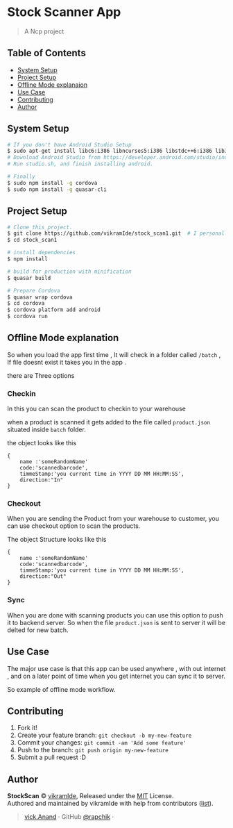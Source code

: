 # Stock Scanner App

> A Ncp project
## Table of Contents

<!-- toc -->

- [System Setup](#system-setup)
- [Project Setup](#project-setup)
- [Offline Mode explanaion](#offline-mode-explanation)
- [Use Case](#use-case)
- [Contributing](#contributing)
- [Author](#author)

<!-- tocstop -->

## System Setup
```bash
# If you don't have Android Studio Setup
$ sudo apt-get install libc6:i386 libncurses5:i386 libstdc++6:i386 lib32z1 libbz2-1.0:i386
# Download Android Studio from https://developer.android.com/studio/index.html
# Run studio.sh, and finish installing android.

# Finally
$ sudo npm install -g cordova
$ sudo npm install -g quasar-cli
```

## Project Setup

``` bash
# Clone this project.
$ git clone https://github.com/vikramIde/stock_scan1.git  # I personally use SSH, but not everyone has it setup
$ cd stock_scan1

# install dependencies
$ npm install

# build for production with minification
$ quasar build

# Prepare Cordova
$ quasar wrap cordova
$ cd cordova
$ cordova platform add android
$ cordova run
```
## Offline Mode explanation

So when you load the app first time , It will check in a folder called ```/batch``` , If file doesnt exist it takes you in the app .

there are Three options

### Checkin
In this you can scan the product to checkin to your warehouse

when a product is scanned it gets added to the file called ```product.json``` situated inside ```batch``` folder.

the object looks like this 

```
{ 
	name :'someRandomName'
	code:'scannedbarcode',
	timmeStamp:'you current time in YYYY DD MM HH:MM:SS',
	direction:"In"
}
```

### Checkout

When you are sending the Product from your warehouse to customer, you can use checkout option to scan the products.

The object Structure looks like this

```
{ 
	name :'someRandomName'
	code:'scannedbarcode',
	timmeStamp:'you current time in YYYY DD MM HH:MM:SS',
	direction:"Out"
}
```

### Sync

When you are done with scanning products you can use this option to push it to backend server.
So when the file ```product.json``` is sent to server it will be delted for new batch.


## Use Case

The major use case is that this app can be used anywhere , with out internet , and on a later point of time when you get internet you can sync it to server.

So example of offline mode workflow.

## Contributing

1. Fork it!
2. Create your feature branch: `git checkout -b my-new-feature`
3. Commit your changes: `git commit -am 'Add some feature'`
4. Push to the branch: `git push origin my-new-feature`
5. Submit a pull request :D


## Author

**StockScan** © [vikramIde](https://github.com/vikramIde), Released under the [MIT](./LICENSE) License.<br>
Authored and maintained by vikramIde with help from contributors ([list](https://github.com/vikramIde/stock_scan1/graphs/contributors)).

> [vick.Anand](https://facebook.com/vikramabhushan) · GitHub [@rapchik](https://github.com/vikramIde) · 

